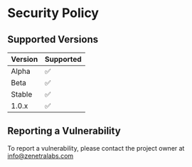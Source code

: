 # Security Policy

## Supported Versions

| Version | Supported          |
| ------- | ------------------ |
| Alpha   | :white_check_mark: |
| Beta    | :white_check_mark: |
| Stable  | :white_check_mark: |
| 1.0.x   | :white_check_mark: |

## Reporting a Vulnerability

To report a vulnerability, please contact the project owner at [info@zenetralabs.com](mailto:)
